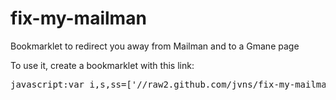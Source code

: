 fix-my-mailman
==============

Bookmarklet to redirect you away from Mailman and to a Gmane page

To use it, create a bookmarklet with this link:

<pre>
javascript:var i,s,ss=['//raw2.github.com/jvns/fix-my-mailman/master/fix-my-mailman.js','//ajax.googleapis.com/ajax/libs/jquery/1.11.0/jquery.min.js'];for(i=0;i!=ss.length;i++){s=document.createElement('script');s.src=ss[i];document.body.appendChild(s);}void(0);
<pre>
